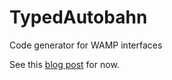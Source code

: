 # TypedAutobahn
Code generator for WAMP interfaces

See this [blog post](http://codesharp.net/posts/introducing-typedautobahn/) for now.
